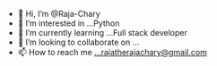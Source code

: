 - 👋 Hi, I’m @Raja-Chary
- 👀 I’m interested in ...Python
- 🌱 I’m currently learning ...Full stack developer
- 💞️ I’m looking to collaborate on ...
- 📫 How to reach me ...rajatherajachary@gmail.com

<!---
Raja-Chary/Raja-Chary is a ✨ special ✨ repository because its `README.md` (this file) appears on your GitHub profile.
You can click the Preview link to take a look at your changes.
--->
